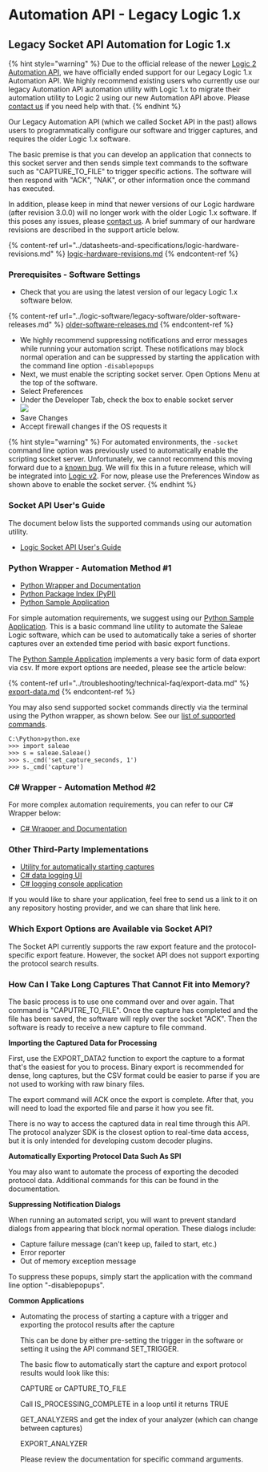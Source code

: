 # Automation API - Legacy Logic 1.x

## Legacy Socket API Automation for Logic 1.x

{% hint style="warning" %}
Due to the official release of the newer [Logic 2 Automation API](https://www.saleae.com/automation/), we have officially ended support for our Legacy Logic 1.x Automation API. We highly recommend existing users who currently use our legacy Automation API automation utility with Logic 1.x to migrate their automation utility to Logic 2 using our new Automation API above. Please [contact us](https://contact.saleae.com/hc/en-us/requests/new) if you need help with that.
{% endhint %}

Our Legacy Automation API (which we called Socket API in the past) allows users to programmatically configure our software and trigger captures, and requires the older Logic 1.x software.&#x20;

The basic premise is that you can develop an application that connects to this socket server and then sends simple text commands to the software such as "CAPTURE\_TO\_FILE" to trigger specific actions. The software will then respond with "ACK", "NAK", or other information once the command has executed.

In addition, please keep in mind that newer versions of our Logic hardware (after revision 3.0.0) will no longer work with the older Logic 1.x software. If this poses any issues, please [contact us](https://contact.saleae.com/hc/en-us/requests/new). A brief summary of our hardware revisions are described in the support article below.

{% content-ref url="../datasheets-and-specifications/logic-hardware-revisions.md" %}
[logic-hardware-revisions.md](../datasheets-and-specifications/logic-hardware-revisions.md)
{% endcontent-ref %}

### Prerequisites - Software Settings

* Check that you are using the latest version of our legacy Logic 1.x software below.

{% content-ref url="../logic-software/legacy-software/older-software-releases.md" %}
[older-software-releases.md](../logic-software/legacy-software/older-software-releases.md)
{% endcontent-ref %}

* We highly recommend suppressing notifications and error messages while running your automation script. These notifications may block normal operation and can be suppressed by starting the application with the command line option `-disablepopups`&#x20;
* Next, we must enable the scripting socket server. Open Options Menu at the top of the software.
* Select Preferences
* Under the Developer Tab, check the box to enable socket server\
  &#x20;![](https://trello-attachments.s3.amazonaws.com/5615390cb22fd44d4ccedc6f/396x306/67677307eaf2bd57d85b18c834c92149/check_box.png)
* Save Changes
* Accept firewall changes if the OS requests it

{% hint style="warning" %}
For automated environments, the `-socket` command line option was previously used to automatically enable the scripting socket server. Unfortunately, we cannot recommend this moving forward due to a [known bug](https://github.com/saleae/SaleaeSocketApi/issues/14#issuecomment-656691914). We will fix this in a future release, which will be integrated into [Logic v2](https://discuss.saleae.com/). For now, please use the Preferences Window as shown above to enable the socket server.
{% endhint %}

### Socket API User's Guide

The document below lists the supported commands using our automation utility.

* [Logic Socket API User's Guide](https://github.com/saleae/SaleaeSocketApi/blob/master/Doc/Logic%20Socket%20API%20Users%20Guide.md)

### Python Wrapper - Automation Method #1

* [Python Wrapper and Documentation](https://github.com/ppannuto/python-saleae)
* [Python Package Index (PyPI)](https://pypi.org/project/saleae/)
* [Python Sample Application](https://github.com/saleae/python-saleae-cli)

For simple automation requirements, we suggest using our [Python Sample Application](https://github.com/saleae/python-saleae-cli). This is a basic command line utility to automate the Saleae Logic software, which can be used to automatically take a series of shorter captures over an extended time period with basic export functions.

The [Python Sample Application](https://github.com/saleae/python-saleae-cli) implements a very basic form of data export via csv. If more export options are needed, please see the article below:

{% content-ref url="../troubleshooting/technical-faq/export-data.md" %}
[export-data.md](../troubleshooting/technical-faq/export-data.md)
{% endcontent-ref %}

You may also send supported socket commands directly via the terminal using the Python wrapper, as shown below. See our [list of supported commands](https://github.com/saleae/SaleaeSocketApi/blob/master/Doc/Logic%20Socket%20API%20Users%20Guide.md).

```
C:\Python>python.exe
>>> import saleae
>>> s = saleae.Saleae()
>>> s._cmd('set_capture_seconds, 1')
>>> s._cmd('capture')
```

### C# Wrapper - Automation Method #2

For more complex automation requirements, you can refer to our C# Wrapper below:

* [C# Wrapper and Documentation](https://github.com/saleae/SaleaeSocketApi)

### Other Third-Party Implementations

* [Utility for automatically starting captures](https://discuss.saleae.com/t/trigger-capture-from-command-line/297)
* [C# data logging UI](https://github.com/quarkng/SaleaeLogger)
* [C# logging console application](https://github.com/DuckPaddle/LumberJack-for-Saleae)

If you would like to share your application, feel free to send us a link to it on any repository hosting provider, and we can share that link here.

### Which Export Options are Available via Socket API?

The Socket API currently supports the raw export feature and the protocol-specific export feature. However, the socket API does not support exporting the protocol search results.

### How Can I Take Long Captures That Cannot Fit into Memory?&#x20;

The basic process is to use one command over and over again. That command is "CAPUTRE\_TO\_FILE". Once the capture has completed and the file has been saved, the software will reply over the socket "ACK". Then the software is ready to receive a new capture to file command.

**Importing the Captured Data for Processing**

First, use the EXPORT\_DATA2 function to export the capture to a format that's the easiest for you to process. Binary export is recommended for dense, long captures, but the CSV format could be easier to parse if you are not used to working with raw binary files.

The export command will ACK once the export is complete. After that, you will need to load the exported file and parse it how you see fit.

There is no way to access the captured data in real time through this API. The protocol analyzer SDK is the closest option to real-time data access, but it is only intended for developing custom decoder plugins.

**Automatically Exporting Protocol Data Such As SPI**

You may also want to automate the process of exporting the decoded protocol data. Additional commands for this can be found in the documentation.

**Suppressing Notification Dialogs**

When running an automated script, you will want to prevent standard dialogs from appearing that block normal operation. These dialogs include:

* Capture failure message (can't keep up, failed to start, etc.)
* Error reporter
* Out of memory exception message

To suppress these popups, simply start the application with the command line option "-disablepopups".

**Common Applications**

*   Automating the process of starting a capture with a trigger and exporting the protocol results after the capture

    &#x20; This can be done by either pre-setting the trigger in the software or setting it using the API command SET\_TRIGGER.

    &#x20; The basic flow to automatically start the capture and export protocol results would look like this:

    &#x20; CAPTURE or CAPTURE\_TO\_FILE

    &#x20; Call IS\_PROCESSING\_COMPLETE in a loop until it returns TRUE

    &#x20; GET\_ANALYZERS and get the index of your analyzer (which can change between captures)

    &#x20; EXPORT\_ANALYZER&#x20;

    &#x20; Please review the documentation for specific command arguments.

